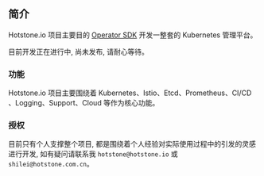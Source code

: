 ## 简介

Hotstone.io 项目主要目的 [Operator SDK](https://github.com/operator-framework/operator-sdk) 开发一整套的 Kubernetes 管理平台。

目前开发正在进行中, 尚未发布, 请耐心等待。

### 功能

Hotstone.io 项目主要围绕着 Kubernetes、Istio、Etcd、Prometheus、CI/CD 、Logging、Support、Cloud 等作为核心功能。

### 授权

目前只有个人支撑整个项目, 都是围绕着个人经验对实际使用过程中的引发的灵感进行开发, 如有疑问请联系我 `hotstone@hotstone.io` 或 `shilei@hotstone.com.cn`。